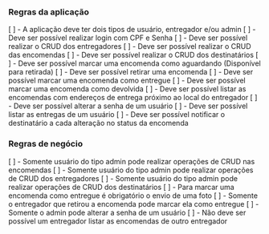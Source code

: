 ### Regras da aplicação

[ ] - A aplicação deve ter dois tipos de usuário, entregador e/ou admin
[ ] - Deve ser possível realizar login com CPF e Senha
[ ] - Deve ser possível realizar o CRUD dos entregadores
[ ] - Deve ser possível realizar o CRUD das encomendas
[ ] - Deve ser possível realizar o CRUD dos destinatários
[ ] - Deve ser possível marcar uma encomenda como aguardando (Disponível para retirada)
[ ] - Deve ser possível retirar uma encomenda
[ ] - Deve ser possível marcar uma encomenda como entregue
[ ] - Deve ser possível marcar uma encomenda como devolvida
[ ] - Deve ser possível listar as encomendas com endereços de entrega próximo ao local do entregador
[ ] - Deve ser possível alterar a senha de um usuário
[ ] - Deve ser possível listar as entregas de um usuário
[ ] - Deve ser possível notificar o destinatário a cada alteração no status da encomenda

### Regras de negócio

[ ] - Somente usuário do tipo admin pode realizar operações de CRUD nas encomendas
[ ] - Somente usuário do tipo admin pode realizar operações de CRUD dos entregadores
[ ] - Somente usuário do tipo admin pode realizar operações de CRUD dos destinatários
[ ] - Para marcar uma encomenda como entregue é obrigatório o envio de uma foto
[ ] - Somente o entregador que retirou a encomenda pode marcar ela como entregue
[ ] - Somente o admin pode alterar a senha de um usuário
[ ] - Não deve ser possível um entregador listar as encomendas de outro entregador
